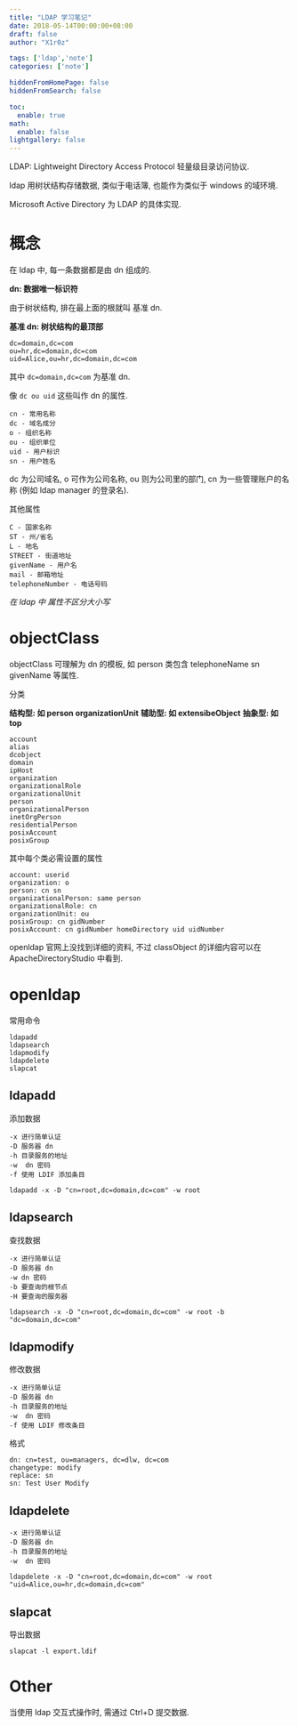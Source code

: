 ```yaml
---
title: "LDAP 学习笔记"
date: 2018-05-14T00:00:00+08:00
draft: false
author: "X1r0z"

tags: ['ldap','note']
categories: ['note']

hiddenFromHomePage: false
hiddenFromSearch: false

toc:
  enable: true
math:
  enable: false
lightgallery: false
---
```


LDAP: Lightweight Directory Access Protocol 轻量级目录访问协议.

<!--more-->

ldap 用树状结构存储数据, 类似于电话簿, 也能作为类似于 windows 的域环境.

Microsoft Active Directory 为 LDAP 的具体实现.

# 概念

在 ldap 中, 每一条数据都是由 dn 组成的.

**dn: 数据唯一标识符**

由于树状结构, 排在最上面的根就叫 基准 dn.

**基准 dn: 树状结构的最顶部**

```
dc=domain,dc=com
ou=hr,dc=domain,dc=com
uid=Alice,ou=hr,dc=domain,dc=com
```

其中 `dc=domain,dc=com` 为基准 dn.

像 `dc ou uid` 这些叫作 dn 的属性.

```
cn - 常用名称
dc - 域名成分
o - 组织名称
ou - 组织单位
uid - 用户标识
sn - 用户姓名
```

dc 为公司域名, o 可作为公司名称, ou 则为公司里的部门, cn 为一些管理账户的名称 (例如 ldap manager 的登录名).

其他属性

```
C - 国家名称
ST - 州/省名
L - 地名
STREET - 街道地址
givenName - 用户名
mail - 邮箱地址
telephoneNumber - 电话号码
```

*在 ldap 中 属性不区分大小写*

# objectClass

objectClass 可理解为 dn 的模板, 如 person 类包含 telephoneName sn givenName 等属性.

分类

**结构型: 如 person organizationUnit**
**辅助型: 如 extensibeObject**
**抽象型: 如 top**

```
account
alias
dcobject
domain
ipHost
organization
organizationalRole
organizationalUnit
person
organizationalPerson
inetOrgPerson
residentialPerson
posixAccount
posixGroup
```

其中每个类必需设置的属性

```
account: userid
organization: o
person: cn sn
organizationalPerson: same person
organizationalRole: cn
organizationUnit: ou
posixGroup: cn gidNumber
posixAccount: cn gidNumber homeDirectory uid uidNumber
```

openldap 官网上没找到详细的资料, 不过 classObject 的详细内容可以在 ApacheDirectoryStudio 中看到.

# openldap

常用命令

```
ldapadd
ldapsearch
ldapmodify
ldapdelete
slapcat
```

## ldapadd

添加数据

```
-x 进行简单认证
-D 服务器 dn
-h 目录服务的地址
-w  dn 密码
-f 使用 LDIF 添加条目
```

`ldapadd -x -D "cn=root,dc=domain,dc=com" -w root`

## ldapsearch

查找数据

```
-x 进行简单认证
-D 服务器 dn
-w dn 密码
-b 要查询的根节点
-H 要查询的服务器
```

`ldapsearch -x -D "cn=root,dc=domain,dc=com" -w root -b "dc=domain,dc=com"`

## ldapmodify

修改数据

```
-x 进行简单认证
-D 服务器 dn
-h 目录服务的地址
-w  dn 密码
-f 使用 LDIF 修改条目
```

格式

```
dn: cn=test, ou=managers, dc=dlw, dc=com 
changetype: modify
replace: sn
sn: Test User Modify
```

## ldapdelete

```
-x 进行简单认证
-D 服务器 dn
-h 目录服务的地址
-w  dn 密码
```

`ldapdelete -x -D "cn=root,dc=domain,dc=com" -w root "uid=Alice,ou=hr,dc=domain,dc=com"`

## slapcat

导出数据

```
slapcat -l export.ldif
```

# Other

当使用 ldap 交互式操作时, 需通过 Ctrl+D 提交数据.
